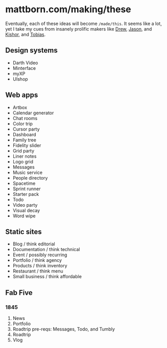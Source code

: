 # mattborn.com/making/these

Eventually, each of these ideas will become `/made/this`. It seems like a lot, yet I take my cues from insanely prolific makers like [Drew](http://drewwilson.com), [Jason](http://37signals.com/manifesto), and [Kishor](https://project365.design), and [Tobias](http://tobiasahlin.com).

## Design systems

- Darth Video
- Minterface
- myXP
- UIshop

## Web apps

- Artbox
- Calendar generator
- Chat rooms
- Color trip
- Cursor party
- Dashboard
- Family tree
- Fidelity slider
- Grid party
- Liner notes
- Logo grid
- Messages
- Music service
- People directory
- Spacetime
- Sprint runner
- Starter pack
- Todo
- Video party
- Visual decay
- Word wipe

## Static sites

- Blog / think editorial
- Documentation / think technical
- Event / possibly recurring
- Portfolio / think agency
- Products / think inventory
- Restaurant / think menu
- Small business / think affordable

## Fab Five

### 1845

1. News
2. Portfolio
3. Roadtrip pre-reqs: Messages, Todo, and Tumbly
4. Roadtrip
5. Vlog